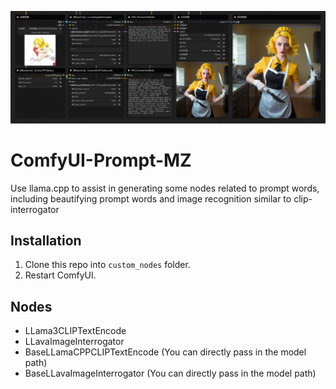 ![Image Description](res/1.png)

# ComfyUI-Prompt-MZ
Use llama.cpp to assist in generating some nodes related to prompt words, including beautifying prompt words and image recognition similar to clip-interrogator
 

## Installation
1. Clone this repo into `custom_nodes` folder.
2. Restart ComfyUI.
 
## Nodes
+ LLama3CLIPTextEncode 
+ LLavaImageInterrogator 
+ BaseLLamaCPPCLIPTextEncode (You can directly pass in the model path)
+ BaseLLavaImageInterrogator (You can directly pass in the model path)


